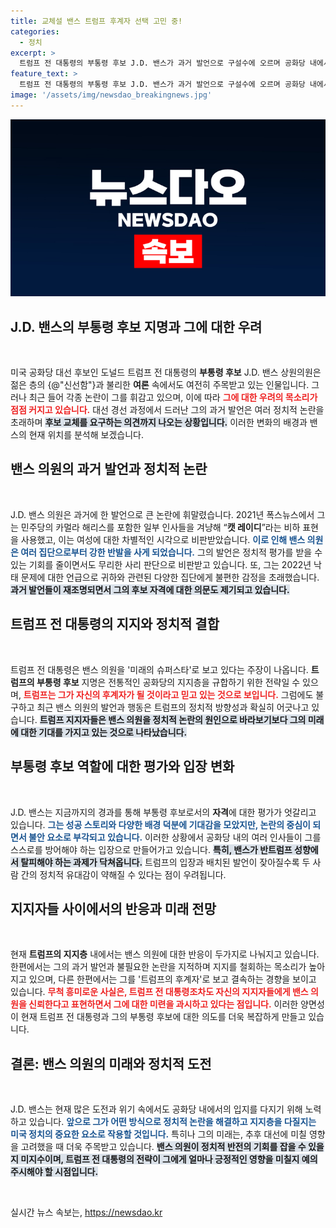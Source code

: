 ```yaml
---
title: 교체설 밴스 트럼프 후계자 선택 고민 중!
categories:
  - 정치
excerpt: >
  트럼프 전 대통령의 부통령 후보 J.D. 밴스가 과거 발언으로 구설수에 오르며 공화당 내에서 부적합 논란에 휘말렸다. 그는 젊은 이미지에도 불구하고 정치적 리스크가 커졌고, 트럼프는 그를 미래 슈퍼스타로 지지하고 있다.
feature_text: >
  트럼프 전 대통령의 부통령 후보 J.D. 밴스가 과거 발언으로 구설수에 오르며 공화당 내에서 부적합 논란에 휘말렸다. 그는 젊은 이미지에도 불구하고 정치적 리스크가 커졌고, 트럼프는 그를 미래 슈퍼스타로 지지하고 있다.
image: '/assets/img/newsdao_breakingnews.jpg'
---
```


<p><img src="/assets/img/newsdao_breakingnews.jpg" alt="cryptoinkorea 속보" /></p>

<h2 data-ke-size="size26">J.D. 밴스의 부통령 후보 지명과 그에 대한 우려</h2>

<p data-ke-size="size16">&nbsp;</p>

<p>미국 공화당 대선 후보인 도널드 트럼프 전 대통령의 <b>부통령 후보</b> J.D. 밴스 상원의원은 젊은 층의 {@"신선함"}과 불리한 <b>여론</b> 속에서도 여전히 주목받고 있는 인물입니다. 그러나 최근 들어 각종 논란이 그를 휘감고 있으며, 이에 따라 <b><span style="color: #ee2323;">그에 대한 우려의 목소리가 점점 커지고 있습니다.</span></b> 대선 경선 과정에서 드러난 그의 과거 발언은 여러 정치적 논란을 초래하며 <b><span style="background-color: #21538527;">후보 교체를 요구하는 의견까지 나오는 상황입니다.</span></b> 이러한 변화의 배경과 밴스의 현재 위치를 분석해 보겠습니다.</p></p>

<h2 data-ke-size="size26">밴스 의원의 과거 발언과 정치적 논란</h2>

<p data-ke-size="size16">&nbsp;</p>

<p>J.D. 밴스 의원은 과거에 한 발언으로 큰 논란에 휘말렸습니다. 2021년 폭스뉴스에서 그는 민주당의 카멀라 해리스를 포함한 일부 인사들을 겨냥해 “<b>캣 레이디</b>”라는 비하 표현을 사용했고, 이는 여성에 대한 차별적인 시각으로 비판받았습니다. <b><span style="color: #1a5490;">이로 인해 밴스 의원은 여러 집단으로부터 강한 반발을 사게 되었습니다.</span></b> 그의 발언은 정치적 평가를 받을 수 있는 기회를 줄이면서도 무리한 사리 판단으로 비판받고 있습니다. 또, 그는 2022년 낙태 문제에 대한 언급으로 귀하와 관련된 다양한 집단에게 불편한 감정을 초래했습니다. <b><span style="background-color: #21538527;">과거 발언들이 재조명되면서 그의 후보 자격에 대한 의문도 제기되고 있습니다.</span></b></p>

<h2 data-ke-size="size26">트럼프 전 대통령의 지지와 정치적 결합</h2>

<p data-ke-size="size16">&nbsp;</p>

<p>트럼프 전 대통령은 밴스 의원을 '미래의 슈퍼스타'로 보고 있다는 주장이 나옵니다. <b>트럼프의 부통령 후보</b> 지명은 전통적인 공화당의 지지층을 규합하기 위한 전략일 수 있으며, <b><span style="color: #ee2323;">트럼프는 그가 자신의 후계자가 될 것이라고 믿고 있는 것으로 보입니다.</span></b> 그럼에도 불구하고 최근 밴스 의원의 발언과 행동은 트럼프의 정치적 방향성과 확실히 어긋나고 있습니다. <b><span style="background-color: #21538527;">트럼프 지지자들은 밴스 의원을 정치적 논란의 원인으로 바라보기보다 그의 미래에 대한 기대를 가지고 있는 것으로 나타났습니다.</span></b></p>

<h2 data-ke-size="size26">부통령 후보 역할에 대한 평가와 입장 변화</h2>

<p data-ke-size="size16">&nbsp;</p>

<p>J.D. 밴스는 지금까지의 경과를 통해 부통령 후보로서의 <b>자격</b>에 대한 평가가 엇갈리고 있습니다. <b><span style="color: #1a5490;">그는 성공 스토리와 다양한 배경 덕분에 기대감을 모았지만, 논란의 중심이 되면서 불안 요소로 부각되고 있습니다.</span></b> 이러한 상황에서 공화당 내의 여러 인사들이 그를 스스로를 방어해야 하는 입장으로 만들어가고 있습니다. <b><span style="background-color: #21538527;">특히, 밴스가 반트럼프 성향에서 탈피해야 하는 과제가 닥쳐옵니다.</span></b> 트럼프의 입장과 배치된 발언이 잦아질수록 두 사람 간의 정치적 유대감이 약해질 수 있다는 점이 우려됩니다.</p>

<h2 data-ke-size="size26">지지자들 사이에서의 반응과 미래 전망</h2>

<p data-ke-size="size16">&nbsp;</p>

<p>현재 <b>트럼프의 지지층</b> 내에서는 밴스 의원에 대한 반응이 두가지로 나눠지고 있습니다. 한편에서는 그의 과거 발언과 불필요한 논란을 지적하며 지지를 철회하는 목소리가 높아지고 있으며, 다른 한편에서는 그를 '트럼프의 후계자'로 보고 결속하는 경향을 보이고 있습니다. <b><span style="color: #ee2323;">무척 흥미로운 사실은, 트럼프 전 대통령조차도 자신의 지지자들에게 밴스 의원을 신뢰한다고 표현하면서 그에 대한 미련을 과시하고 있다는 점입니다.</span></b> 이러한 양면성이 현재 트럼프 전 대통령과 그의 부통령 후보에 대한 의도를 더욱 복잡하게 만들고 있습니다. </p>

<h2 data-ke-size="size26">결론: 밴스 의원의 미래와 정치적 도전</h2>

<p data-ke-size="size16">&nbsp;</p>

<p>J.D. 밴스는 현재 많은 도전과 위기 속에서도 공화당 내에서의 입지를 다지기 위해 노력하고 있습니다. <b><span style="color: #1a5490;">앞으로 그가 어떤 방식으로 정치적 논란을 해결하고 지지층을 다질지는 미국 정치의 중요한 요소로 작용할 것입니다.</span></b> 특히나 그의 미래는, 추후 대선에 미칠 영향을 고려했을 때 더욱 주목받고 있습니다. <b><span style="background-color: #21538527;">밴스 의원이 정치적 반전의 기회를 잡을 수 있을지 미지수이며, 트럼프 전 대통령의 전략이 그에게 얼마나 긍정적인 영향을 미칠지 예의주시해야 할 시점입니다.</span></b> </p>

<p data-ke-size="size16">&nbsp;</p>
실시간 뉴스 속보는, <a href="https://newsdao.kr" rel="dofollow">https://newsdao.kr</a>



